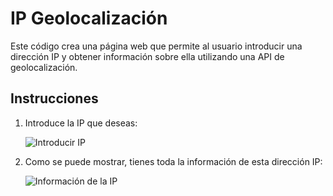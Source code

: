 # IP Geolocalización

Este código crea una página web que permite al usuario introducir una dirección IP y obtener información sobre ella utilizando una API de geolocalización.

## Instrucciones

1. Introduce la IP que deseas:

     ![Introducir IP](https://github.com/user-attachments/assets/a47a24a1-1d12-406e-a068-b4ed1bd2e754)

3. Como se puede mostrar, tienes toda la información de esta dirección IP:

     ![Información de la IP](https://github.com/user-attachments/assets/98118184-1661-48de-b012-bc83588b7661)
